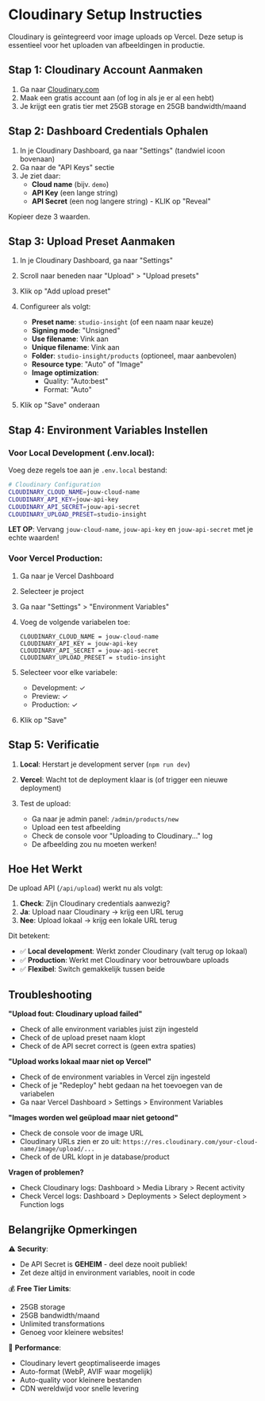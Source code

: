 # Cloudinary Setup Instructies

Cloudinary is geïntegreerd voor image uploads op Vercel. Deze setup is essentieel voor het uploaden van afbeeldingen in productie.

## Stap 1: Cloudinary Account Aanmaken

1. Ga naar [Cloudinary.com](https://cloudinary.com)
2. Maak een gratis account aan (of log in als je er al een hebt)
3. Je krijgt een gratis tier met 25GB storage en 25GB bandwidth/maand

## Stap 2: Dashboard Credentials Ophalen

1. In je Cloudinary Dashboard, ga naar "Settings" (tandwiel icoon bovenaan)
2. Ga naar de "API Keys" sectie
3. Je ziet daar:
   - **Cloud name** (bijv. `demo`)
   - **API Key** (een lange string)
   - **API Secret** (een nog langere string) - KLIK op "Reveal"

Kopieer deze 3 waarden.

## Stap 3: Upload Preset Aanmaken

1. In je Cloudinary Dashboard, ga naar "Settings"
2. Scroll naar beneden naar "Upload" > "Upload presets"
3. Klik op "Add upload preset"
4. Configureer als volgt:
   - **Preset name**: `studio-insight` (of een naam naar keuze)
   - **Signing mode**: "Unsigned"
   - **Use filename**: Vink aan
   - **Unique filename**: Vink aan
   - **Folder**: `studio-insight/products` (optioneel, maar aanbevolen)
   - **Resource type**: "Auto" of "Image"
   - **Image optimization**: 
     - Quality: "Auto:best"
     - Format: "Auto"

5. Klik op "Save" onderaan

## Stap 4: Environment Variables Instellen

### Voor Local Development (.env.local):

Voeg deze regels toe aan je `.env.local` bestand:

```bash
# Cloudinary Configuration
CLOUDINARY_CLOUD_NAME=jouw-cloud-name
CLOUDINARY_API_KEY=jouw-api-key
CLOUDINARY_API_SECRET=jouw-api-secret
CLOUDINARY_UPLOAD_PRESET=studio-insight
```

**LET OP**: Vervang `jouw-cloud-name`, `jouw-api-key` en `jouw-api-secret` met je echte waarden!

### Voor Vercel Production:

1. Ga naar je Vercel Dashboard
2. Selecteer je project
3. Ga naar "Settings" > "Environment Variables"
4. Voeg de volgende variabelen toe:

   ```
   CLOUDINARY_CLOUD_NAME = jouw-cloud-name
   CLOUDINARY_API_KEY = jouw-api-key
   CLOUDINARY_API_SECRET = jouw-api-secret
   CLOUDINARY_UPLOAD_PRESET = studio-insight
   ```

5. Selecteer voor elke variabele:
   - Development: ✓
   - Preview: ✓
   - Production: ✓

6. Klik op "Save"

## Stap 5: Verificatie

1. **Local**: Herstart je development server (`npm run dev`)
2. **Vercel**: Wacht tot de deployment klaar is (of trigger een nieuwe deployment)

3. Test de upload:
   - Ga naar je admin panel: `/admin/products/new`
   - Upload een test afbeelding
   - Check de console voor "Uploading to Cloudinary..." log
   - De afbeelding zou nu moeten werken!

## Hoe Het Werkt

De upload API (`/api/upload`) werkt nu als volgt:

1. **Check**: Zijn Cloudinary credentials aanwezig?
2. **Ja**: Upload naar Cloudinary → krijg een URL terug
3. **Nee**: Upload lokaal → krijg een lokale URL terug

Dit betekent:
- ✅ **Local development**: Werkt zonder Cloudinary (valt terug op lokaal)
- ✅ **Production**: Werkt met Cloudinary voor betrouwbare uploads
- ✅ **Flexibel**: Switch gemakkelijk tussen beide

## Troubleshooting

**"Upload fout: Cloudinary upload failed"**
- Check of alle environment variables juist zijn ingesteld
- Check of de upload preset naam klopt
- Check of de API secret correct is (geen extra spaties)

**"Upload works lokaal maar niet op Vercel"**
- Check of de environment variables in Vercel zijn ingesteld
- Check of je "Redeploy" hebt gedaan na het toevoegen van de variabelen
- Ga naar Vercel Dashboard > Settings > Environment Variables

**"Images worden wel geüpload maar niet getoond"**
- Check de console voor de image URL
- Cloudinary URLs zien er zo uit: `https://res.cloudinary.com/your-cloud-name/image/upload/...`
- Check of de URL klopt in je database/product

**Vragen of problemen?**
- Check Cloudinary logs: Dashboard > Media Library > Recent activity
- Check Vercel logs: Dashboard > Deployments > Select deployment > Function logs

## Belangrijke Opmerkingen

⚠️ **Security**: 
- De API Secret is **GEHEIM** - deel deze nooit publiek!
- Zet deze altijd in environment variables, nooit in code

💰 **Free Tier Limits**:
- 25GB storage
- 25GB bandwidth/maand
- Unlimited transformations
- Genoeg voor kleinere websites!

🚀 **Performance**:
- Cloudinary levert geoptimaliseerde images
- Auto-format (WebP, AVIF waar mogelijk)
- Auto-quality voor kleinere bestanden
- CDN wereldwijd voor snelle levering

